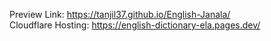 Preview Link: https://tanjil37.github.io/English-Janala/
</br>
Cloudflare Hosting: https://english-dictionary-ela.pages.dev/


